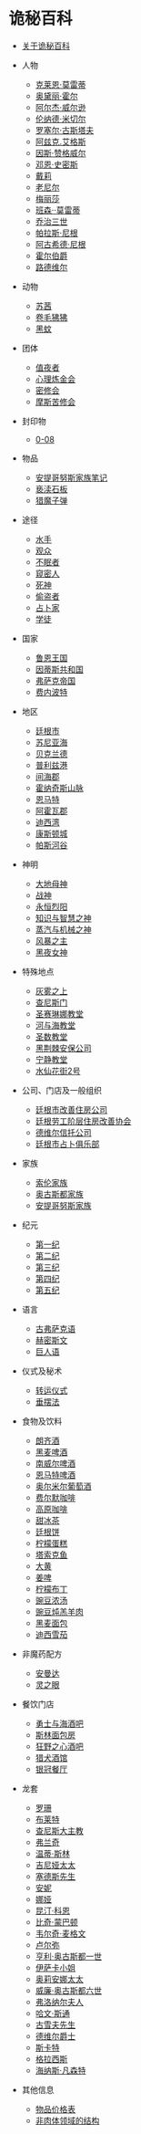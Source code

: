 # 诡秘百科

* [关于诡秘百科](README.md)

* 人物
    * [克莱恩·莫雷蒂](./人物/克莱恩·莫雷蒂.md)
    * [奥黛丽·霍尔](./人物/奥黛丽·霍尔.md)
    * [阿尔杰·威尔逊](./人物/阿尔杰·威尔逊.md)
    * [伦纳德·米切尔](./人物/伦纳德·米切尔.md)
    * [罗塞尔·古斯塔夫](./人物/罗塞尔·古斯塔夫.md)
    * [阿兹克.艾格斯](./人物/阿兹克.艾格斯.md)
    * [因斯·赞格威尔](./人物/因斯·赞格威尔.md)
    * [邓恩·史密斯](./人物/邓恩·史密斯.md)
    * [戴莉](./人物/戴莉.md)
    * [老尼尔](./人物/老尼尔.md)
    * [梅丽莎](./人物/梅丽莎.md)
    * [班森··莫雷蒂](./人物/班森·莫雷蒂.md)
    * [乔治三世](./人物/乔治三世.md)
    * [帕拉斯·尼根](./人物/帕拉斯·尼根.md)
    * [阿古希德·尼根](./人物/阿古希德·尼根.md)
    * [霍尔伯爵](./人物/霍尔伯爵.md)
    * [路德维尔](./人物/路德维尔.md)
* 动物
    * [苏茜](./动物/苏茜.md)
    * [卷毛狒狒](./动物/卷毛狒狒.md)
    * [黑蚊](./动物/黑蚊.md)
* 团体
    * [值夜者](./团体/值夜者.md)
    * [心理炼金会](./团体/心理炼金会.md)
    * [密修会](./团体/密修会.md)
    * [摩斯苦修会](./团体/摩斯苦修会.md)
* 封印物
    * [0-08](./封印物/0-08.md)
* 物品
    * [安提哥努斯家族笔记](物品/安提哥努斯家族笔记.md)
    * [亵渎石板](./物品/亵渎石板.md)
    * [猎魔子弹](./物品/猎魔子弹.md)
* 途径
    * [水手](./途径/水手.md)
    * [观众](./途径/观众.md)
    * [不眠者](./途径/不眠者.md)
    * [窥密人](./途径/窥密人.md)
    * [死神](./途径/死神.md)
    * [偷盗者](./途径/偷盗者.md)
    * [占卜家](./途径/占卜家.md)
    * [学徒](./途径/学徒.md)
* 国家
    * [鲁恩王国](./国家/鲁恩王国.md)
    * [因蒂斯共和国](./国家/因蒂斯共和国.md)
    * [弗萨克帝国](./国家/弗萨克帝国.md)
    * [费内波特](./国家/费内波特.md)
* 地区
    * [廷根市](./地区/廷根市.md)
    * [苏尼亚海](./地区/苏尼亚海.md)
    * [贝克兰德](./地区/贝克兰德.md)
    * [普利兹港](./地区/普利兹港.md)
    * [间海郡](./地区/间海郡.md)
    * [霍纳奇斯山脉](./地区/霍纳奇斯山脉.md)
    * [恩马特](./地区/恩马特.md)
    * [阿霍瓦郡](./地区/阿霍瓦郡.md)
    * [迪西湾](./地区/迪西湾.md)
    * [康斯顿城](./地区/康斯顿城.md)
    * [帕斯河谷](./地区/帕斯河谷.md)
* 神明
    * [大地母神](./神明/大地母神.md)
    * [战神](./神明/战神.md)
    * [永恒烈阳](./神明/永恒烈阳.md)
    * [知识与智慧之神](./神明/知识与智慧之神.md)
    * [蒸汽与机械之神](./神明/蒸汽与机械之神.md)
    * [风暴之主](./神明/风暴之主.md)
    * [黑夜女神](./神明/黑夜女神.md)
* 特殊地点
    * [灰雾之上](./特殊地点/灰雾之上.md)
    * [查尼斯门](./特殊地点/查尼斯门.md)
    * [圣赛琳娜教堂](./特殊地点/圣赛琳娜教堂.md)
    * [河与海教堂](./特殊地点/河与海教堂md)
    * [圣数教堂](./特殊地点/圣数教堂.md)
    * [黑荆棘安保公司](./特殊地点/黑荆棘安保公司.md)
    * [宁静教堂](./特殊地点/宁静教堂.md)
    * [水仙花街2号](./特殊地点/水仙花街2号.md)
* 公司、门店及一般组织
    * [廷根市改善住房公司](./公司、门店及一般组织/廷根市改善住房公司.md)
    * [廷根劳工阶层住房改善协会](./公司、门店及一般组织/廷根劳工阶层住房改善协会.md)
    * [德维尔信托公司](./公司、门店及一般组织/德维尔信托公司.md)
    * [廷根市占卜俱乐部](./公司、门店及一般组织/廷根市占卜俱乐部.md)    
* 家族
    * [索伦家族](./家族/索伦家族.md)
    * [奥古斯都家族](./家族/奥古斯都家族.md)
    * [安提哥努斯家族](./家族/安提哥努斯家族.md)
* 纪元
    * [第一纪](./纪元/第一纪.md)
    * [第二纪](./纪元/第二纪.md)
    * [第三纪](./纪元/第三纪.md)
    * [第四纪](./纪元/第四纪.md)
    * [第五纪](./纪元/第五纪.md)
* 语言
    *  [古弗萨克语](./语言/古弗萨克语.md)
    *  [赫密斯文](./语言/赫密斯文.md)
    *  [巨人语](./语言/巨人语.md) 
* 仪式及秘术
    * [转运仪式](./仪式及秘术/转运仪式.md) 
    * [垂摆法](./仪式及秘术/垂摆法.md)
* 食物及饮料
    * [朗齐酒](./食物及饮料/朗齐酒.md)
    * [黑麦啤酒](./食物及饮料/黑麦啤酒.md)
    * [南威尔啤酒](./食物及饮料/南威尔啤酒.md)
    * [恩马特啤酒](./食物及饮料/恩马特啤酒.md)
    * [奥尔米尔葡萄酒](./食物及饮料/奥尔米尔葡萄酒.md)
    * [费尔默咖啡](./食物及饮料/费尔默咖啡.md)
    * [高原咖啡](./食物及饮料/高原咖啡.md)
    * [甜冰茶](./食物及饮料/甜冰茶.md)
    * [廷根饼](./食物及饮料/廷根饼.md)
    * [柠檬蛋糕](./食物及饮料/柠檬蛋糕.md)
    * [塔索克鱼](./食物及饮料/塔索克鱼.md)
    * [大黄](./食物及饮料/大黄.md)
    * [姜啤](./食物及饮料/姜啤.md)
    * [柠檬布丁](./食物及饮料/柠檬布丁.md)
    * [豌豆浓汤](./食物及饮料/豌豆浓汤.md)
    * [豌豆炖羔羊肉](./食物及饮料/豌豆炖羔羊肉.md)
    * [黑麦面包](./食物及饮料/黑麦面包.md)
    * [迪西雪茄](./食物及饮料/迪西雪茄.md)
* 非魔药配方
    * [安曼达](./非魔药配方/安曼达.md)
    * [灵之眼](./非魔药配方/灵之眼.md)
* 餐饮门店
    * [勇士与海酒吧](./餐饮门店/勇士与海酒吧)
    * [斯林面包房](./餐饮门店/斯林面包房)
    * [狂野之心酒吧](./餐饮门店/狂野之心酒吧)
    * [猎犬酒馆](./餐饮门店/猎犬酒馆)
    * [银冠餐厅](./餐饮门店/银冠餐厅)
* 龙套
    * [罗珊](./龙套/罗珊.md)
    * [布莱特](./龙套/布莱特.md)
    * [查尼斯大主教](./龙套/查尼斯大主教·科恩.md)
    * [弗兰奇](./龙套/弗兰奇.md)
    * [温蒂·斯林](./龙套/温蒂·斯林.md)
    * [吉尼娅太太](./龙套/吉尼娅太太.md)
    * [塞德斯先生](./龙套/塞德斯先生.md)
    * [安妮](./龙套/安妮.md)
    * [娜娅](./龙套/娜娅.md)
    * [昆汀·科恩](./龙套/昆汀·科恩.md)
    * [比奇·蒙巴顿](./龙套/比奇·蒙巴顿.md)
    * [韦尔奇·麦格文](./龙套/韦尔奇·麦格文.md)
    * [卢尔弥](./龙套/卢尔弥.md)
    * [亨利·奥古斯都一世](./龙套/亨利·奥古斯都一世.md)
    * [伊萨卡小姐](./龙套/伊萨卡小姐.md)
    * [奥莉安娜太太](./龙套/奥莉安娜太太.md)
    * [威廉·奥古斯都六世](./龙套/威廉·奥古斯都六世.md)
    * [弗洛纳尔夫人](./龙套/弗洛纳尔夫人.md)
    * [哈文·斯通](./龙套/哈文·斯通.md)
    * [古雪夫先生](./龙套/古雪夫先生.md)
    * [德维尔爵士](./龙套/德维尔爵士.md)
    * [斯卡特](./龙套/斯卡特.md)
    * [格拉西斯](./龙套/格拉西斯.md)
    * [海纳斯·凡森特](./龙套/海纳斯·凡森特.md)
* 其他信息
    * [物品价格表](./其他信息/物品价格表.md)
    * [非肉体领域的结构](./其他信息/非肉体领域的结构.md)
